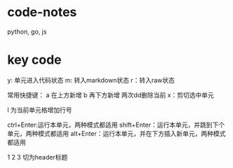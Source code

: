 # code-notes
python, go, js


# key code
y: 单元进入代码状态
m: 转入markdown状态
r：转入raw状态


常用快捷键：
a 在上方新增
b 再下方新增
两次dd删除当前
x：剪切选中单元

l 为当前单元格增加行号

ctrl+Enter:运行本单元，两种模式都适用
shift+Enter：运行本单元，并跳到下个单元，两种模式都适用
alt+Enter：运行本单元，并在下方插入新单元，两种模式都适用

1 2 3 切为header标题